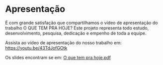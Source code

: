 # Apresentação

É com grande satisfação que compartilhamos o vídeo de apresentação do trabalho O QUE TEM PRA HOJE? Este projeto representa todo estudo, desenvolvimento, pesquisa, dedicação e empenho de toda a equipe.

Assista ao vídeo de apresentação do nosso trabalho em: https://youtu.be/43TdJofGOtk

Os slides encontram se em: [O que tem pra hoje.pdf](https://github.com/ICEI-PUC-Minas-PMV-ADS/pmv-ads-2023-1-e4-proj-infra-t1-time4-buscareceitas/files/11780024/O.que.tem.pra.hoje.pdf)


